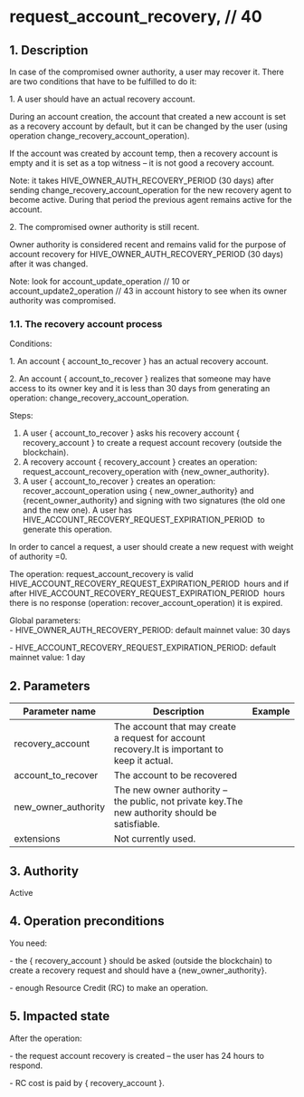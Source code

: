 # request\_account\_recovery, // 40

## 1. Description

In case of the compromised owner authority, a user may recover it. There are two conditions that have to be fulfilled to do it:

1\. A user should have an actual recovery account.

During an account creation, the account that created a new account is set as a recovery account by default, but it can be changed by the user (using operation change\_recovery\_account\_operation).

If the account was created by account temp, then a recovery account is empty and it is set as a top witness – it is not good a recovery account.

Note: it takes HIVE\_OWNER\_AUTH\_RECOVERY\_PERIOD (30 days) after sending change\_recovery\_account\_operation for the new recovery agent to become active. During that period the previous agent remains active for the account.

2\. The compromised owner authority is still recent.

Owner authority is considered recent and remains valid for the purpose of account recovery for HIVE\_OWNER\_AUTH\_RECOVERY\_PERIOD (30 days) after it was changed.

Note: look for account\_update\_operation // 10 or account\_update2\_operation // 43 in account history to see when its owner authority was compromised.


### 1.1. The recovery account process

Conditions:

1\. An account { account\_to\_recover } has an actual recovery account.

2\. An account { account\_to\_recover } realizes that someone may have access to its owner key and it is less than 30 days from generating an operation: change\_recovery\_account\_operation.

Steps:

1. A user { account\_to\_recover } asks his recovery account { recovery\_account } to create a request account recovery (outside the blockchain).
2. A recovery account { recovery\_account } creates an operation:  request\_account\_recovery\_operation with {new\_owner\_authority}.
3. A user { account\_to\_recover } creates an operation: recover\_account\_operation using { new\_owner\_authority} and {recent\_owner\_authority} and signing with two signatures (the old one and the new one). A user has HIVE\_ACCOUNT\_RECOVERY\_REQUEST\_EXPIRATION\_PERIOD  to generate this operation.

In order to cancel a request, a user should create a new request with weight of authority =0.

The operation: request\_account\_recovery is valid HIVE\_ACCOUNT\_RECOVERY\_REQUEST\_EXPIRATION\_PERIOD  hours and if after HIVE\_ACCOUNT\_RECOVERY\_REQUEST\_EXPIRATION\_PERIOD  hours there is no response (operation: recover\_account\_operation) it is expired.

Global parameters:\
\- HIVE\_OWNER\_AUTH\_RECOVERY\_PERIOD: default mainnet value: 30 days

\- HIVE\_ACCOUNT\_RECOVERY\_REQUEST\_EXPIRATION\_PERIOD: default mainnet value: 1 day


## 2. Parameters

| Parameter name | Description | Example |                                                                                                                              
| -------------- | ---------------------------------------------------------------------------------------------------- | ------------ |
| recovery\_account     | The account that may create a request for account recovery.It is important to keep it actual.  |         |
| account\_to\_recover  | The account to be recovered                                                                    |         |
| new\_owner\_authority | The new owner authority – the public, not private key.The new authority should be satisfiable. |         |
| extensions            | Not currently used.                                                                            |         |


## 3. Authority

Active


## 4. Operation preconditions

You need:

\- the { recovery\_account } should be asked (outside the blockchain) to create a recovery request and should have a {new\_owner\_authority}.

\- enough Resource Credit (RC) to make an operation.


## 5. Impacted state

After the operation:

\- the request account recovery is created – the user has 24 hours to respond.

\- RC cost is paid by { recovery\_account }.

 
